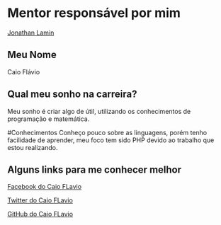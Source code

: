 # Mentor responsável por mim

[Jonathan Lamin](/mentores/perfis/jonathan_lamim.md)

## Meu Nome

Caio Flávio

## Qual meu sonho na carreira?

Meu sonho é criar algo de útil, utilizando os conhecimentos de programação e matemática.

#Conhecimentos
Conheço pouco sobre as linguagens, porém tenho facilidade de aprender, meu foco tem sido PHP devido ao trabalho que estou realizando.

## Alguns links para me conhecer melhor

[Facebook do Caio FLavio](https://www.facebook.com/kaioflavioo)

[Twitter do Caio FLavio](https://twitter.com/kaioflavio123)

[GitHub do Caio FLavio](https://github.com/CaioFlavio)
